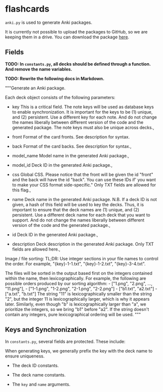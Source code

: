 # flashcards

`anki.py` is used to generate Anki packages.

It is currently not possible to upload the packages to GitHub, so we are
keeping them in a drive. You can download the package [here](https://drive.google.com/file/d/1KV0fH23Zucmlvdc0dwTJiDdqKIvbuYY_/view?usp=sharing).

## Fields

**TODO: In `constants.py`, all decks should be defined through a function. And
remove the name variables.**

**TODO: Rewrite the following docs in Markdown.**

"""Generate an Anki package.

Each deck object consists of the following parameters:

- key
    This is a critical field. The note keys will be used as database
    keys to enable synchronization. It is important for the keys to be (1)
    unique, and (2) persistent. Use a different key for each note. And do
    not change the names liberally between different version of the code
    and the generated package.
    The note keys must also be unique across decks.,

- front
    Format of the card fronts. See description for syntax.

- back
    Format of the card backs. See description for syntax.,

- model_name
    Model name in the generated Anki package.,

- model_id
    Deck ID in the generated Anki package.,

- css
    Global CSS. Please notice that the front will be given the id
    "front" and the back will have the id "back". You can use these IDs if'
    you want to make your CSS format side-specific."
    Only TXT fields are allowed for this flag.,

- name
    Deck name in the generated Anki package.
    N.B. If a deck ID is not
    given, a hash of this field will be used to key the decks. Thus, it is
    important to ensure that the deck names are (1) unique, and
    (2) persistent. Use a different deck name for each deck that you want to
    support. And do not change the names liberally between different version
    of the code and the generated package.,

- id
    Deck ID in the generated Anki package.,

- description
    Deck description in the generated Anki package. Only TXT fields are
    allowed here.,

Image / file sorting:
  TL;DR: Use integer sections in your file names to control the order.
  For example, "{key}-1-1.txt", "{key}-1-2.txt", "{key}-3-4.txt".

  The files will be sorted in the output based first on the integers contained
  within the name, then lexicographically. For example, the following are
  possible orders produced by our sorting algorithm:
      - ["1.png", "2.png", ..., "11.png"],
      - ["1-1.png", "1-2.png", "2-1.png", "2-2.png"]
      - ["b1.txt", "a2.txt"]
      - ["a.txt", "b.txt"]
  The string "11" is lexicographically smaller than the string "2", but the
  integer 11 is lexicographically larger, which is why it appears later.
  Similarly, even though "b" is lexicographically larger than "a", we
  prioritize the integers, so we bring "b1" before "a2".
  If the string doesn't contain any integers, pure lexicographical ordering
  will be used.
"""

## Keys and Synchronization

In `constants.py`, several fields are protected. These include:

When generating keys, we generally prefix the key with the deck name to ensure
uniqueness.

- The deck ID constants.

- The deck name constants.

- The `key` and `name` arguments.
